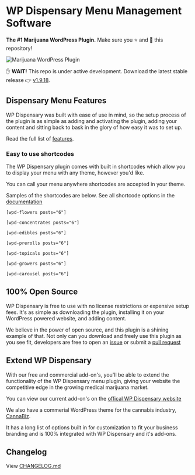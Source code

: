 # WP Dispensary Menu Management Software
**The #1 Marijuana WordPress Plugin.** Make sure you :star: and :eyes: this repository!

![Marijuana WordPress Plugin](https://www.wpdispensary.com/wp-content/uploads/2018/03/wpd-github-readme.jpg)

:raised_hand: **WAIT!** This repo is under active development. Download the latest stable release :point_right: [v1.9.18](http://downloads.wordpress.org/plugin/wp-dispensary.zip?utm_source=github&utm_medium=button&utm_campaign=Github).

## Dispensary Menu Features

WP Dispensary was built with ease of use in mind, so the setup process of the plugin is as simple as adding and activating the plugin, adding your content and sitting back to bask in the glory of how easy it was to set up.

Read the full list of [features](https://www.wpdispensary.com/features/).

### Easy to use shortcodes

The WP Dispensary plugin comes with built in shortcodes which allow you to display your menu with any theme, however you'd like.

You can call your menu anywhere shortcodes are accepted in your theme.

Samples of the shortcodes are below. See all shortcode options in the [documentation](http://www.wpdispensary.com/section/shortcodes/)

`[wpd-flowers posts="6"]`

`[wpd-concentrates posts="6"]`

`[wpd-edibles posts="6"]`

`[wpd-prerolls posts="6"]`

`[wpd-topicals posts="6"]`

`[wpd-growers posts="6"]`

`[wpd-carousel posts="6"]`

## 100% Open Source

WP Dispensary is free to use with no license restrictions or expensive setup fees. It's as simple as downloading the plugin, installing it on your WordPress powered website, and adding content.

We believe in the power of open source, and this plugin is a shining example of that. Not only can you download and freely use this plugin as you see fit, developers are free to open an [issue](https://www.github.com/deviodigital/wp-dispensary/issues) or submit a [pull request](https://www.github.com/deviodigital/wp-dispensary/pulls)

## Extend WP Dispensary

With our free and commercial add-on's, you'll be able to extend the functionality of the WP Dispensary menu plugin, giving your website the competitive edge in the growing medical marijuana market.

You can view our current add-on's on the [offical WP Dispensary website](https://www.wpdispensary.com/add-ons)

We also have a commerial WordPress theme for the cannabis industry, [CannaBiz](https://www.wpdispensary.com/downloads/cannabiz).

It has a long list of options built in for customization to fit your business branding and is 100% integrated with WP Dispensary and it's add-ons.

## Changelog

View [CHANGELOG.md](https://github.com/deviodigital/wp-dispensary/blob/master/CHANGELOG.md)
